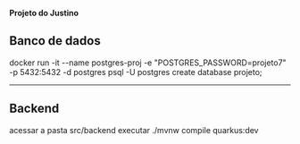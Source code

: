 **Projeto do Justino**


## Banco de dados

docker run -it --name postgres-proj -e "POSTGRES_PASSWORD=projeto7" -p 5432:5432 -d postgres
psql -U postgres
create database projeto;


---


## Backend

acessar a pasta src/backend
executar
   ./mvnw compile quarkus:dev
   
   
   